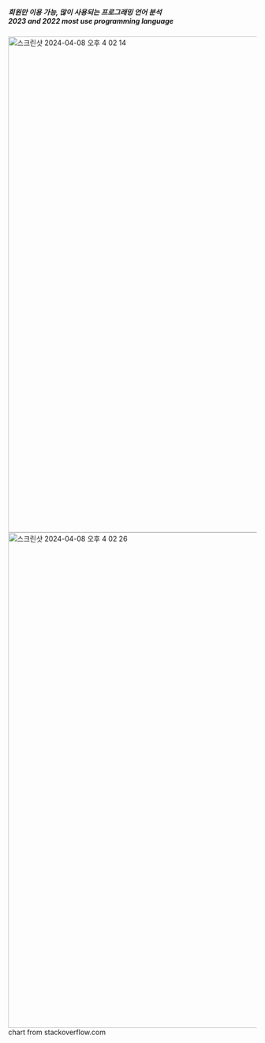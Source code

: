 <h5>
회원만 이용 가능, 많이 사용되는 프로그래밍 언어 분석 <br>
  2023 and 2022 most use programming language 
 
</h5>

<img width="1005" alt="스크린샷 2024-04-08 오후 4 02 14" src="https://github.com/hwan0309/Programming_Lan_Chart/assets/154872340/65c67e16-de77-4004-94a2-65410a5e1ed0">


<img width="1004" alt="스크린샷 2024-04-08 오후 4 02 26" src="https://github.com/hwan0309/Programming_Lan_Chart/assets/154872340/5c200891-e0fd-4bad-9e40-662d0a780fc3">
chart from stackoverflow.com
